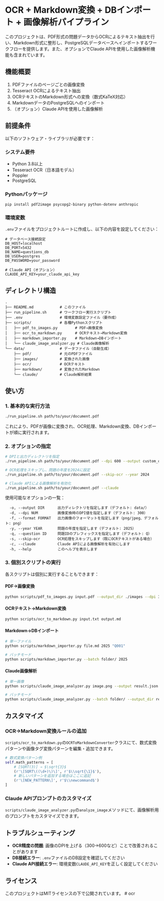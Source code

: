 # OCR + Markdown変換 + DBインポート + 画像解析パイプライン

このプロジェクトは、PDF形式の問題データからOCRによるテキスト抽出を行い、Markdown形式に整形し、PostgreSQLデータベースへインポートするワークフローを提供します。また、オプションでClaude APIを使用した画像解析機能も含まれています。

## 機能概要

1. PDFファイルのページごとの画像変換
2. Tesseract OCRによるテキスト抽出
3. OCRテキストのMarkdown形式への変換（数式KaTeX対応）
4. MarkdownデータのPostgreSQLへのインポート
5. （オプション）Claude APIを使用した画像解析

## 前提条件

以下のソフトウェア・ライブラリが必要です：

### システム要件
- Python 3.8以上
- Tesseract OCR（日本語モデル）
- Poppler
- PostgreSQL

### Pythonパッケージ
```
pip install pdf2image psycopg2-binary python-dotenv anthropic
```

### 環境変数
`.env`ファイルをプロジェクトルートに作成し、以下の内容を設定してください：

```
# データベース接続設定
DB_HOST=localhost
DB_PORT=5432
DB_NAME=questions_db
DB_USER=postgres
DB_PASSWORD=your_password

# Claude API（オプション）
CLAUDE_API_KEY=your_claude_api_key
```

## ディレクトリ構造

```
.
├── README.md            # このファイル
├── run_pipeline.sh      # ワークフロー実行スクリプト
├── .env                 # 環境変数設定ファイル（要作成）
├── scripts/             # 各種Pythonスクリプト
│   ├── pdf_to_images.py        # PDF→画像変換
│   ├── ocr_to_markdown.py      # OCRテキスト→Markdown変換
│   ├── markdown_importer.py    # Markdown→DBインポート
│   └── claude_image_analyzer.py # Claude画像解析
└── data/                # データファイル（自動生成）
    ├── pdf/             # 元のPDFファイル
    ├── images/          # 変換された画像
    ├── ocr/             # OCRテキスト
    ├── markdown/        # 変換されたMarkdown
    └── claude/          # Claude解析結果
```

## 使い方

### 1. 基本的な実行方法

```bash
./run_pipeline.sh path/to/your/document.pdf
```

これにより、PDFが画像に変換され、OCR処理、Markdown変換、DBインポートが順に実行されます。

### 2. オプションの指定

```bash
# DPIと出力ディレクトリを指定
./run_pipeline.sh path/to/your/document.pdf --dpi 600 --output custom_output

# OCR処理をスキップし、問題の年度を2024に設定
./run_pipeline.sh path/to/your/document.pdf --skip-ocr --year 2024

# Claude APIによる画像解析を有効化
./run_pipeline.sh path/to/your/document.pdf --claude
```

使用可能なオプションの一覧：

```
  -o, --output DIR      出力ディレクトリを指定します（デフォルト: data/）
  -d, --dpi NUM         画像変換時のDPI値を指定します（デフォルト: 300）
  -f, --format FORMAT   出力画像のフォーマットを指定します（png/jpeg、デフォルト: png）
  -y, --year YEAR       問題の年度を指定します（デフォルト: 2025）
  -q, --question ID     問題IDのプレフィックスを指定します（デフォルト: Q）
  -s, --skip-ocr        OCR処理をスキップします（既にOCRテキストがある場合）
  -c, --claude          Claude APIによる画像解析を有効にします
  -h, --help            このヘルプを表示します
```

### 3. 個別スクリプトの実行

各スクリプトは個別に実行することもできます：

#### PDF→画像変換
```bash
python scripts/pdf_to_images.py input.pdf --output_dir ./images --dpi 300 --format png
```

#### OCRテキスト→Markdown変換
```bash
python scripts/ocr_to_markdown.py input.txt output.md
```

#### Markdown→DBインポート
```bash
# 単一ファイル
python scripts/markdown_importer.py file.md 2025 "Q001"

# バッチモード
python scripts/markdown_importer.py --batch folder/ 2025
```

#### Claude画像解析
```bash
# 単一画像
python scripts/claude_image_analyzer.py image.png --output result.json

# バッチモード
python scripts/claude_image_analyzer.py --batch folder/ --output_dir results/
```

## カスタマイズ

### OCR→Markdown変換ルールの追加

`scripts/ocr_to_markdown.py`の`OCRToMarkdownConverter`クラスにて、数式変換パターンや画像タグ変換パターンを編集・追加できます。

```python
# 数式変換パターン例
self.math_patterns = [
    # [SQRT(3)] → $\sqrt{3}$
    (r'\[SQRT\((\d+)\)\]', r'$\\sqrt{\1}$'),
    # 新しいパターンを追加する場合はここに追記
    (r'\[NEW_PATTERN\]', r'$\\newcommand$')
]
```

### Claude APIプロンプトのカスタマイズ

`scripts/claude_image_analyzer.py`の`analyze_image`メソッドにて、画像解析用のプロンプトをカスタマイズできます。

## トラブルシューティング

- **OCR精度の問題**: 画像のDPIを上げる（300→600など）ことで改善されることがあります
- **DB接続エラー**: `.env`ファイルのDB設定を確認してください
- **Claude API接続エラー**: 環境変数`CLAUDE_API_KEY`を正しく設定してください

## ライセンス

このプロジェクトはMITライセンスの下で公開されています。 # ocr
